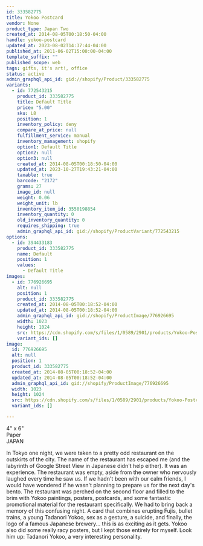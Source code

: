 ```yaml
---
id: 333582775
title: Yokoo Postcard
vendor: None
product_type: Japan Two
created_at: 2014-08-05T00:18:50-04:00
handle: yokoo-postcard
updated_at: 2023-08-02T14:37:44-04:00
published_at: 2011-06-02T15:00:00-04:00
template_suffix: ""
published_scope: web
tags: gifts, it's art!, office
status: active
admin_graphql_api_id: gid://shopify/Product/333582775
variants:
  - id: 772543215
    product_id: 333582775
    title: Default Title
    price: "5.00"
    sku: L8
    position: 1
    inventory_policy: deny
    compare_at_price: null
    fulfillment_service: manual
    inventory_management: shopify
    option1: Default Title
    option2: null
    option3: null
    created_at: 2014-08-05T00:18:50-04:00
    updated_at: 2023-10-27T19:43:21-04:00
    taxable: true
    barcode: "2172"
    grams: 27
    image_id: null
    weight: 0.06
    weight_unit: lb
    inventory_item_id: 3550198854
    inventory_quantity: 0
    old_inventory_quantity: 0
    requires_shipping: true
    admin_graphql_api_id: gid://shopify/ProductVariant/772543215
options:
  - id: 394433183
    product_id: 333582775
    name: Default
    position: 1
    values:
      - Default Title
images:
  - id: 776926695
    alt: null
    position: 1
    product_id: 333582775
    created_at: 2014-08-05T00:18:52-04:00
    updated_at: 2014-08-05T00:18:52-04:00
    admin_graphql_api_id: gid://shopify/ProductImage/776926695
    width: 1023
    height: 1024
    src: https://cdn.shopify.com/s/files/1/0589/2901/products/Yokoo-Postcard_1.jpeg?v=1407212332
    variant_ids: []
image:
  id: 776926695
  alt: null
  position: 1
  product_id: 333582775
  created_at: 2014-08-05T00:18:52-04:00
  updated_at: 2014-08-05T00:18:52-04:00
  admin_graphql_api_id: gid://shopify/ProductImage/776926695
  width: 1023
  height: 1024
  src: https://cdn.shopify.com/s/files/1/0589/2901/products/Yokoo-Postcard_1.jpeg?v=1407212332
  variant_ids: []

---
```


4" x 6"  
Paper  
JAPAN

<!-- td {border: 1px solid #ccc;}br {mso-data-placement:same-cell;} -->

In Tokyo one night, we were taken to a pretty odd restaurant on the outskirts of the city. The name of the restaurant has escaped me (and the labyrinth of Google Street View in Japanese didn't help either). It was an experience. The restaurant was empty, aside from the owner who nervously laughed every time he saw us. If we hadn't been with our calm friends, I would have wondered if he wasn't planning to prepare us for the next day's bento. The restaurant was perched on the second floor and filled to the brim with Yokoo paintings, posters, postcards, and some fantastic promotional material for the restaurant specifically. We had to bring back a memory of this confusing night. A card that combines erupting Fujis, bullet trains, a young Tadanori Yokoo, sex as a gesture, a suicide, and finally, the logo of a famous Japanese brewery... this is as exciting as it gets. Yokoo also did some really racy posters, but I kept those entirely for myself. Look him up: Tadanori Yokoo, a very interesting personality.